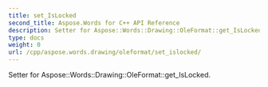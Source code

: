 ```yaml
---
title: set_IsLocked
second_title: Aspose.Words for C++ API Reference
description: Setter for Aspose::Words::Drawing::OleFormat::get_IsLocked. 
type: docs
weight: 0
url: /cpp/aspose.words.drawing/oleformat/set_islocked/
---
```


Setter for Aspose::Words::Drawing::OleFormat::get_IsLocked. 

